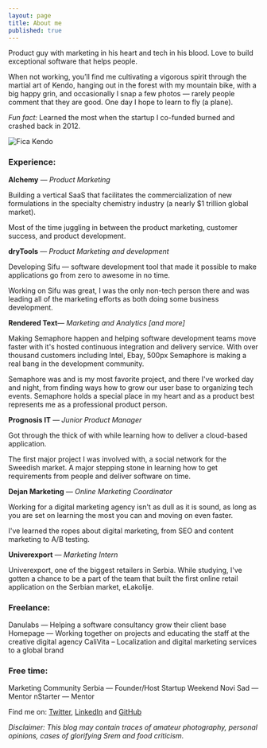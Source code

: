 ```yaml
---
layout: page
title: About me
published: true
---
```



Product guy with marketing in his heart and tech in his blood. Love to build exceptional software that helps people.

When not working, you’ll find me cultivating a vigorous spirit through the martial art of Kendo, hanging out in the forest with my mountain bike, with a big happy grin, and occasionally I snap a few photos — rarely people comment that they are good. One day I hope to learn to fly (a plane).

_Fun fact:_ Learned the most when the startup I co-funded burned and crashed back in 2012.

![Fica Kendo]({{site.baseurl}}/http://imgur.com/a/nTwsB)

### Experience:

**Alchemy** — _Product Marketing_

Building a vertical SaaS that facilitates the commercialization of new formulations in the specialty chemistry industry (a nearly $1 trillion global market). 

Most of the time juggling in between the product marketing, customer success, and product development. 

**dryTools** — _Product Marketing and development_

Developing Sifu — software development tool that made it possible to make applications go from zero to awesome in no time. 

Working on Sifu was great, I was the only non-tech person there and was leading all of the marketing efforts as both doing some business development.

**Rendered Text**— _Marketing and Analytics [and more]_

Making Semaphore happen and helping software development teams move faster with it's hosted continuous integration and delivery service. With over thousand customers including Intel, Ebay, 500px Semaphore is making a real bang in the development community.

Semaphore was and is my most favorite project, and there I've worked day and night, from finding ways how to grow our user base to organizing tech events. Semaphore holds a special place in my heart and as a product best represents me as a professional product person.

**Prognosis IT** — _Junior Product Manager_

Got through the thick of with while learning how to deliver a cloud-based application. 

The first major project I was involved with, a social network for the Sweedish market. A major stepping stone in learning how to get requirements from people and deliver software on time.

**Dejan Marketing** — _Online Marketing Coordinator_

Working for a digital marketing agency isn't as dull as it is sound, as long as you are set on learning the most you can and moving on even faster.

I've learned the ropes about digital marketing, from SEO and content marketing to A/B testing.

**Univerexport** — _Marketing Intern_

Univerexport, one of the biggest retailers in Serbia. While studying, I've gotten a chance to be a part of the team that built the first online retail application on the Serbian market, eLakolije.


### Freelance:

Danulabs — Helping a software consultancy grow their client base 
Homepage — Working together on projects and educating the staff at the creative digital agency
CaliVita – Localization and digital marketing services to a global brand

### Free time:

Marketing Community Serbia — Founder/Host
Startup Weekend Novi Sad — Mentor
nStarter — Mentor


Find me on: [Twitter](https://twitter.com/filipkmn), [LinkedIn](https://www.linkedin.com/in/filipkomnenovic) and [GitHub](https://github.com/filipkmn)  

*Disclaimer: This blog may contain traces of amateur photography, personal
opinions, cases of glorifying Srem and food criticism.*
